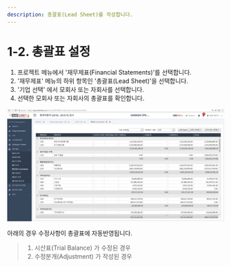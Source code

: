```yaml
---
description: 총괄표(Lead Sheet)를 작성합니다.
---
```


# 1-2. 총괄표 설정

1. 프로젝트 메뉴에서 '재무제표\(Financial Statements\)'를 선택합니다.
2. '재무제표' 메뉴의 하위 항목인 '총괄표\(Lead Sheet\)'을 선택합니다. 
3. '기업 선택' 에서 모회사 또는 자회사를 선택합니다. 
4. 선택한 모회사 또는 자회사의 총괄표를 확인합니다. 

![Project Home &amp;gt; &#xC7AC;&#xBB34;&#xC81C;&#xD45C; &amp;gt; &#xCD1D;&#xAD04;&#xD45C; &amp;gt; &#xAE30;&#xC5C5; &#xC120;&#xD0DD; \(&#xBAA8;&#xD68C;&#xC0AC; &#xB610;&#xB294; &#xC790;&#xD68C;&#xC0AC; &#xC120;&#xD0DD;\)](../../../.gitbook/assets/image%20%28149%29.png)

아래의 경우 수정사항이 총괄표에 자동반영됩니다. 

> 1. 시산표\(Trial Balance\) 가 수정된 경우  
> 2. 수정분개\(Adjustment\) 가 작성된 경우



